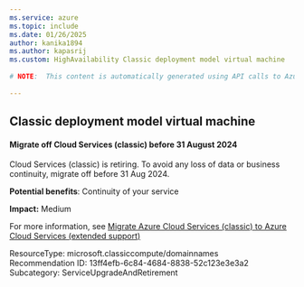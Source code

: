 ```yaml
---
ms.service: azure
ms.topic: include
ms.date: 01/26/2025
author: kanika1894
ms.author: kapasrij
ms.custom: HighAvailability Classic deployment model virtual machine
  
# NOTE:  This content is automatically generated using API calls to Azure. Any edits made on these files will be overwritten in the next run of the script. 
  
---
```

  
## Classic deployment model virtual machine  
  
<!--13ff4efb-6c84-4684-8838-52c123e3e3a2_begin-->

#### Migrate off Cloud Services (classic) before 31 August 2024  
  
Cloud Services (classic) is retiring. To avoid any loss of data or business continuity, migrate off before 31 Aug 2024.  
  
**Potential benefits**: Continuity of your service  

**Impact:** Medium
  
For more information, see [Migrate Azure Cloud Services (classic) to Azure Cloud Services (extended support) ](https://aka.ms/ExternalRetirementEmailMay2022)  

ResourceType: microsoft.classiccompute/domainnames  
Recommendation ID: 13ff4efb-6c84-4684-8838-52c123e3e3a2  
Subcategory: ServiceUpgradeAndRetirement

<!--13ff4efb-6c84-4684-8838-52c123e3e3a2_end-->

<!--articleBody-->

